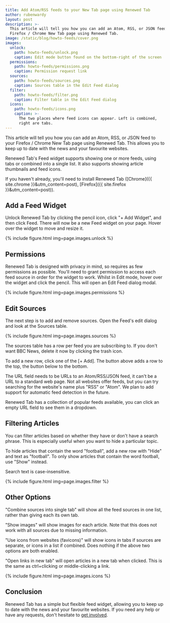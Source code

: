 ```yaml
---
title: Add Atom/RSS feeds to your New Tab page using Renewed Tab
author: rubenwardy
layout: post
description: >-
  This article will tell you how you can add an Atom, RSS, or JSON feed to your
  Firefox / Chrome New Tab page using Renewed Tab.
image: /static/blog/howto-feeds/cover.png
images:
  unlock:
    path: howto-feeds/unlock.png
    caption: Edit mode button found on the bottom-right of the screen
  permissions:
    path: howto-feeds/permissions.png
    caption: Permission request link
  sources:
    path: howto-feeds/sources.png
    caption: Sources table in the Edit Feed dialog
  filter:
    path: howto-feeds/filter.png
    caption: Filter table in the Edit Feed dialog
  icons:
    path: howto-feeds/icons.png
    caption: >-
      The two places where feed icons can appear. Left is combined,
      right are tabs.
---
```



This article will tell you how you can add an Atom, RSS, or JSON feed to your
Firefox / Chrome New Tab page using Renewed Tab. This allows you to keep up to
date with the news and your favourite websites.

Renewed Tab's Feed widget supports showing one or more feeds, using tabs or
combined into a single list. It also supports showing article thumbnails and
feed icons.

If you haven't already, you'll need to install Renewed Tab
([Chrome]({{ site.chrome }}&utm_content=post),
[Firefox]({{ site.firefox }}&utm_content=post)).


## Add a Feed Widget

Unlock Renewed Tab by clicking the pencil icon, click "+ Add Widget", and then
click Feed. There will now be a new Feed widget on your page. Hover over the
widget to move and resize it.

{% include figure.html img=page.images.unlock %}


## Permissions

Renewed Tab is designed with privacy in mind, so requires as few permissions as
possible. You'll need to grant permission to access each feed source in order
for the widget to work. Whilst in Edit mode, hover over the widget and click
the pencil. This will open an Edit Feed dialog modal.


{% include figure.html img=page.images.permissions %}


## Edit Sources

The next step is to add and remove sources. Open the Feed's edit dialog and look
at the Sources table.

{% include figure.html img=page.images.sources %}

The sources table has a row per feed you are subscribing to.
If you don't want BBC News, delete it now by clicking the trash icon.

To add a new row, click one of the [+ Add]. The button above adds a row to the
top, the button below to the bottom.

The URL field needs to be URLs to an Atom/RSS/JSON feed, it can't be a URL to a
standard web page. Not all websites offer feeds, but you can try searching for
the website's name plus "RSS" or "Atom". We plan to add support for automatic
feed detection in the future.

Renewed Tab has a collection of popular feeds available, you can click an empty
URL field to see them in a dropdown.


## Filtering Articles

You can filter articles based on whether they have or don't have a search
phrase. This is especially useful when you want to hide a particular topic.

To hide articles that contain the word "football", add a new row with "Hide" and
text as "football". To only show articles that contain the word football, use
"Show" instead.

Search text is case-insensitive.

{% include figure.html img=page.images.filter %}


## Other Options

"Combine sources into single tab" will show all the feed sources in one list,
rather than giving each its own tab.

"Show images" will show images for each article. Note that this does not work
with all sources due to missing information.

"Use icons from websites (favicons)" will show icons in tabs if sources are
separate, or icons in a list if combined. Does nothing if the above two options
are both enabled.

"Open links in new tab" will open articles in a new tab when clicked. This is
the same as ctrl+clicking or middle-clicking a link.

{% include figure.html img=page.images.icons %}


## Conclusion

Renewed Tab has a simple but flexible feed widget, allowing you to keep up to
date with the news and your favourite websites. If you need any help or have
any requests, don't hesitate to [get involved](/get_involved/).

